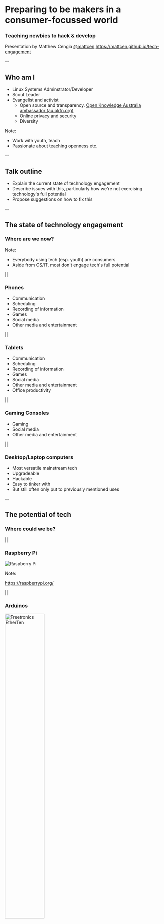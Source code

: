 # Preparing to be makers in a consumer-focussed world
### Teaching newbies to hack & develop

Presentation by Matthew Cengia
[@mattcen](http://twitter.com/mattcen)
https://mattcen.github.io/tech-engagement

--
## Who am I
* Linux Systems Adminstrator/Developer
* Scout Leader
* Evangelist and activist
  * Open source and transparency. [Open Knowledge Australia ambassador (au.okfn.org)](http://au.okfn.org)
  * Online privacy and security
  * Diversity

Note:

* Work with youth, teach
* Passionate about teaching openness etc.

--
## Talk outline

* Explain the current state of technology engagement
* Describe issues with this, particularly how we're not exercising technology's full potential
* Propose suggestions on how to fix this

--
## The state of technology engagement

### Where are we now?

Note:

* Everybody using tech (esp. youth) are consumers
* Aside from CS/IT, most don't engage tech's full potential

||
### Phones

* Communication
* Scheduling
* Recording of information
* Games
* Social media
* Other media and entertainment

||
### Tablets

* Communication
* Scheduling
* Recording of information
* Games
* Social media
* Other media and entertainment
* Office productivity

||
### Gaming Consoles

* Gaming
* Social media
* Other media and entertainment

||
### Desktop/Laptop computers

* Most versatile mainstream tech
* Upgradeable
* Hackable
* Easy to tinker with
* But still often only put to previously mentioned uses

--
## The potential of tech

### Where could we be?

||

### Raspberry Pi

![Raspberry Pi](img/raspberry-pi.png "Raspberry Pi")

Note:

https://raspberrypi.org/

||

### Arduinos

<img src="img/ET-v_3_0-top_1024x1024.jpg" title='Freetronics EtherTen' alt="Freetronics EtherTen" width="50%">

Note:

https://www.arduino.cc/

https://www.freetronics.com.au/collections/arduino/products/etherten

https://www.freetronics.com.au/

||

## BeagleBoard

<img src="img/product_detail_black_lg.jpg" title='BeagleBone Black' alt="BeagleBone Black" width="30%">

Note:

https://beagleboard.org/black

||

## BBC Micro:bit

![BBC Micro:bit haredware](img/microbit-hardware.png "BBC Micro:bit haredware")

Note:

http://microbit.org/hardware/

||

## Scripting mundane tasks like image editing

    #!/bin/bash

    for image in *.jpg
    do gm mogrify -resize 50% "$image"
    done

--
## Strategies for engagement

### How can we get there?

--

## Gamefication
* Make it easy and fun

||

## Scratch

![Scratch](img/scratch.png "Scratch")

Note:

* https://scratch.mit.edu/

||

## Minecraft

![Minecraft](img/minecraft.png "Minecraft")

Note:

https://pi.minecraft.net/

||

## Codecademy

<img src="img/codecademy.png" title='Codecademy' alt="Codecademy" width="80%">

Note:

https://www.codecademy.com/

||

## Grok Learning

<img src="img/groklearning.png" title='Grok Learning' alt="Grok Learning" width="80%">

Note:

https://groklearning.com/

||

## ICT In Schools

Schools getting better at covering programming etc.

Note:

http://www.scientistsinschools.edu.au/ict/

--

## Resources

Pycon AU Education Seminar

https://www.youtube.com/playlist?list=PLs4CJRBY5F1Jh6fFqT1p5TZRx5q06CcaR

--
## Availability and accessibility

* Cheap hardware
* Free software
* Cheap software
* Cheap subscription services

--
## Go hack something!
